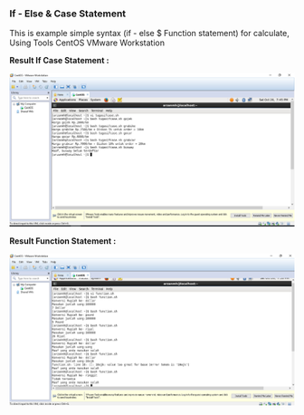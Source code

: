 ### If - Else & Case Statement

This is example simple syntax (if - else $ Function statement) for calculate, 
Using Tools CentOS VMware Workstation


**Result If Case Statement :**

<img src="Pict Result/Tugas ifcase hasil.PNG">


**Result Function Statement :**

<img src="Pict Result/Tugas function hasil.PNG">
